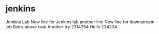 # jenkins
Jenkins Lab
New line for Jenkins lab
another line
New line for downstream job
Retry above task
Another try
2314354
Hello
234234
